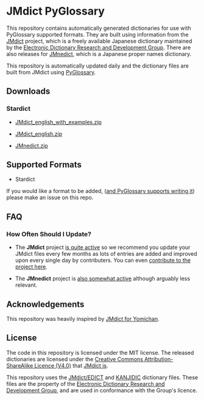 # JMdict PyGlossary

This repository contains automatically generated dictionaries for use with PyGlossary supported formats. They are built using information from the [JMdict](https://www.edrdg.org/wiki/index.php/JMdict-EDICT_Dictionary_Project) project, which is a freely available Japanese dictionary maintained by the [Electronic Dictionary Research and Development Group](http://www.edrdg.org/). There are also releases for [JMnedict](https://www.edrdg.org/enamdict/enamdict_doc.html), which is a Japanese proper names dictionary.

This repository is automatically updated daily and the dictionary files are built from JMdict using [PyGlossary](https://github.com/ilius/pyglossary).

## Downloads

### Stardict

- [JMdict_english_with_examples.zip](https://github.com/kuuuube/jmdict-yomitan/releases/latest/download/JMdict_english_with_examples_stardict.zip)

- [JMdict_english.zip](https://github.com/kuuuube/jmdict-yomitan/releases/latest/download/JMdict_english_stardict.zip)

- [JMnedict.zip](https://github.com/kuuuube/jmdict-yomitan/releases/latest/download/JMnedict_stardict.zip)

## Supported Formats

- Stardict

If you would like a format to be added, ([and PyGlossary supports writing it](https://github.com/ilius/pyglossary?tab=readme-ov-file#supported-formats)) please make an issue on this repo.

## FAQ

### How Often Should I Update?

- The **JMdict** project [is quite active](https://www.edrdg.org/jmwsgi/updates.py?svc=jmdict&i=1) so we recommend you update your JMdict files every few months as lots of entries are added and improved upon every single day by contributers. You can even [contribute to the project here](https://www.edrdg.org/jmwsgi/edhelpq.py?svc=jmdict&sid=).

- The **JMnedict** project is [also somewhat active](https://www.edrdg.org/jmwsgi/updates.py?svc=jmdict&i=1) although arguably less relevant.

## Acknowledgements

This repository was heavily inspired by [JMdict for Yomichan](https://github.com/yomidevs/jmdict-yomitan).

## License

The code in this repository is licensed under the MIT license. The released dictionaries are licensed under the [Creative Commons Attribution-ShareAlike Licence (V4.0)](https://creativecommons.org/licenses/by-sa/4.0/) that [JMdict is](https://www.edrdg.org/edrdg/licence.html).

This repository uses the [JMdict/EDICT](https://www.edrdg.org/wiki/index.php/JMdict-EDICT_Dictionary_Project) and [KANJIDIC](https://www.edrdg.org/wiki/index.php/KANJIDIC_Project) dictionary files. These files are the property of the [Electronic Dictionary Research and Development Group](https://www.edrdg.org/), and are used in conformance with the Group's licence.
